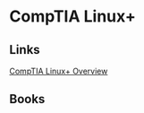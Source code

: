 # CompTIA Linux+

## Links

[CompTIA Linux+ Overview](https://www.comptia.org/certifications/linux)

## Books
